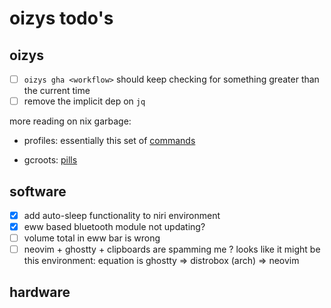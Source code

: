 # oizys todo's

## oizys

- [ ] `oizys gha <workflow>` should keep checking for something greater than the current time
- [ ] remove the implicit dep on `jq`

more reading on nix garbage:

- profiles:
  essentially this set of [commands](https://discourse.nixos.org/t/list-and-delete-nixos-generations/29637/3)

- gcroots: [pills](https://nixos.org/guides/nix-pills/11-garbage-collector.html)

## software

- [x] add auto-sleep functionality to niri environment
- [x] eww based bluetooth module not updating?
- [ ] volume total in eww bar is wrong
- [ ] neovim + ghostty + clipboards are spamming me ?
      looks like it might be this environment: equation is ghostty => distrobox (arch) => neovim

## hardware

<!-- generated with <3 by daylinmorgan/todo -->

